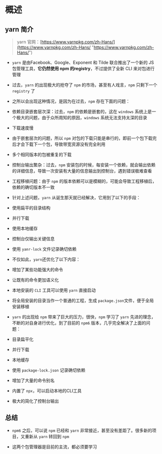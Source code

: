 # 概述

## yarn 简介

> yarn 官网：[https://www.yarnpkg.com/zh-Hans/](https://www.yarnpkg.com/zh-Hans/ "https://www.yarnpkg.com/zh-Hans/")

+ `yarn` 是由Facebook、Google、Exponent 和 Tilde 联合推出了一个新的 JS 包管理工具，**它仍然使用 npm 的registry**，不过提供了全新 CLI 来对包进行管理

+ 过去，`yarn` 的出现极大的抢夺了 `npm` 的市场，甚至有人戏言，`npm` 只剩下一个 `registry` 了

+ 之所以会出现这种情况，是因为在过去，`npm` 存在下面的问题：

+ 依赖目录嵌套层次深：过去，`npm` 的依赖是嵌套的，这在 `windows` 系统上是一个极大的问题，由于众所周知的原因，`windows` 系统无法支持太深的目录

+ 下载速度慢

+ 由于嵌套层次的问题，所以 `npm` 对包的下载只能是串行的，即前一个包下载完后才会下载下一个包，导致带宽资源没有完全利用

+ 多个相同版本的包被重复的下载

+ 控制台输出繁杂：过去，`npm` 安装包的时候，每安装一个依赖，就会输出依赖的详细信息，导致一次安装有大量的信息输出到控制台，遇到错误极难查看

+ 工程移植问题：由于 `npm` 的版本依赖可以是模糊的，可能会导致工程移植后，依赖的确切版本不一致

+ 针对上述问题，`yarn` 从诞生那天就已经解决，它用到了以下的手段：

+ 使用扁平的目录结构

+ 并行下载

+ 使用本地缓存

+ 控制台仅输出关键信息

+ 使用 `yanr-lock` 文件记录确切依赖

+ 不仅如此，`yarn`还优化了以下内容：

+ 增加了某些功能强大的命令

+ 让既有的命令更加语义化

+ 本地安装的 `CLI` 工具可以使用 `yarn` 直接启动

+ 将全局安装的目录当作一个普通的工程，生成 `package.json`文件，便于全局安装移植

+ `yarn` 的出现给 `npm` 带来了巨大的压力，很快，`npm` 学习了 `yarn` 先进的理念，不断的对自身进行优化，到了目前的 `npm6` 版本，几乎完全解决了上面的问题：

+ 目录扁平化

+ 并行下载

+ 本地缓存

+ 使用 `package-lock.json` 记录确切依赖

+ 增加了大量的命令别名

+ 内置了 `npx`，可以启动本地的CLI工具

+ 极大的简化了控制台输出

## 总结

+ `npm6` 之后，可以说 `npm` 已经和 `yarn` 非常接近，甚至没有差距了。很多新的项目，又重新从 `yarn` 转回到 `npm`

+ 这两个包管理器是目前的主流，都必须要学习
